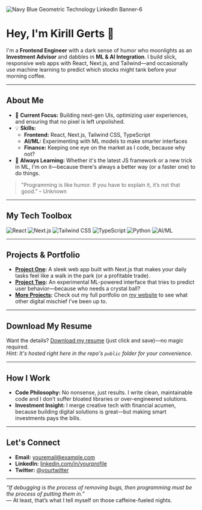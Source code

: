 
![Navy Blue Geometric Technology LinkedIn Banner-6](https://github.com/user-attachments/assets/73fe5367-cd63-4af0-876b-24cfb65344a8)


# Hey, I'm Kirill Gerts 👋

I'm a **Frontend Engineer** with a dark sense of humor who moonlights as an **Investment Advisor** and dabbles in **ML & AI Integration**. I build slick, responsive web apps with React, Next.js, and Tailwind—and occasionally use machine learning to predict which stocks might tank before your morning coffee.

---

## About Me

- 🔭 **Current Focus:** Building next-gen UIs, optimizing user experiences, and ensuring that no pixel is left unpolished.
- 💡 **Skills:** 
  - **Frontend:** React, Next.js, Tailwind CSS, TypeScript
  - **AI/ML:** Experimenting with ML models to make smarter interfaces
  - **Finance:** Keeping one eye on the market as I code, because why not?
- 🌱 **Always Learning:** Whether it's the latest JS framework or a new trick in ML, I'm on it—because there's always a better way (or a faster one) to do things.

> "Programming is like humor. If you have to explain it, it’s not that good." – Unknown

---

## My Tech Toolbox

![React](https://img.shields.io/badge/-React-61DAFB?logo=react&logoColor=white&style=flat)
![Next.js](https://img.shields.io/badge/-Next.js-000000?logo=nextdotjs&logoColor=white&style=flat)
![Tailwind CSS](https://img.shields.io/badge/-Tailwind%20CSS-38B2AC?logo=tailwind-css&logoColor=white&style=flat)
![TypeScript](https://img.shields.io/badge/-TypeScript-3178C6?logo=typescript&logoColor=white&style=flat)
![Python](https://img.shields.io/badge/-Python-3776AB?logo=python&logoColor=white&style=flat)
![AI/ML](https://img.shields.io/badge/-AI%2FML-202020?logo=ai&logoColor=white&style=flat)

---

## Projects & Portfolio

- **[Project One](#):** A sleek web app built with Next.js that makes your daily tasks feel like a walk in the park (or a profitable trade).
- **[Project Two](#):** An experimental ML-powered interface that tries to predict user behavior—because who needs a crystal ball?
- **[More Projects](#):** Check out my full portfolio on [my website](https://gerts.dev) to see what other digital mischief I’ve been up to.

---

## Download My Resume

Want the details? [Download my resume](./public/GertsDev_CV.pdf) (just click and save)—no magic required.  
*Hint: It's hosted right here in the repo's `public` folder for your convenience.*

---

## How I Work

- **Code Philosophy:** No nonsense, just results. I write clean, maintainable code and I don’t suffer bloated libraries or over-engineered solutions.
- **Investment Insight:** I merge creative tech with financial acumen, because building digital solutions is great—but making smart investments pays the bills.

---

## Let's Connect

- **Email:** [youremail@example.com](mailto:hello@gerts.dev)
- **LinkedIn:** [linkedin.com/in/yourprofile](https://linkedin.com/in/gertsdev)
- **Twitter:** [@yourtwitter](https://twitter.com/gerts_official)

---

*“If debugging is the process of removing bugs, then programming must be the process of putting them in.”*  
— At least, that’s what I tell myself on those caffeine-fueled nights.




